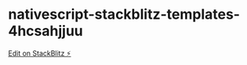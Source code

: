 # nativescript-stackblitz-templates-4hcsahjjuu

[Edit on StackBlitz ⚡️](https://stackblitz.com/edit/nativescript-stackblitz-templates-sugspd)